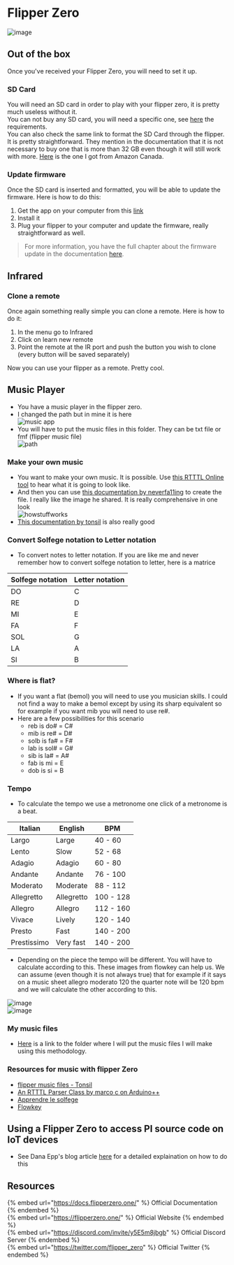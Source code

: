 # Flipper Zero

![image](https://user-images.githubusercontent.com/96747355/202935703-176c3882-dd10-47a7-be15-1c673237716f.png)

## Out of the box

Once you've received your Flipper Zero, you will need to set it up.

### SD Card

You will need an SD card in order to play with your flipper zero, it is pretty much useless without it.  
You can not buy any SD card, you will need a specific one, see [here](https://docs.flipperzero.one/basics/sd-card) the requirements.  
You can also check the same link to format the SD Card through the flipper. It is pretty straightforward.
They mention in the documentation that it is not necessary to buy one that is more than 32 GB even though it will still work with more.
[Here](https://a.co/d/2WEUbgd) is the one I got from Amazon Canada.

### Update firmware

Once the SD card is inserted and formatted, you will be able to update the firmware. Here is how to do this:

1. Get the app on your computer from this [link](https://docs.flipperzero.one/qflipper)
2. Install it
3. Plug your flipper to your computer and update the firmware, really straightforward as well.

> For more information, you have the full chapter about the firmware update in the documentation [here](https://docs.flipperzero.one/basics/firmware-update).

## Infrared

### Clone a remote

Once again something really simple you can clone a remote. Here is how to do it:

1. In the menu go to Infrared
2. Click on learn new remote
3. Point the remote at the IR port and push the button you wish to clone (every button will be saved separately)

Now you can use your flipper as a remote. Pretty cool.

## Music Player

- You have a music player in the flipper zero. 
- I changed the path but in mine it is here  
![music app](https://user-images.githubusercontent.com/96747355/211212560-9755c484-69dc-449f-86eb-65faacc5a16c.png)  
- You will have to put the music files in this folder. They can be txt file or fmf (flipper music file)  
![path](https://user-images.githubusercontent.com/96747355/211212604-4df8ec0d-1850-4335-923a-039f65bc5e32.png)  

### Make your own music

- You want to make your own music. It is possible. Use [this RTTTL Online tool](https://adamonsoon.github.io/rtttl-play/) to hear what it is going to look like.
- And then you can use [this documentation by neverfa11ing](https://github.com/neverfa11ing/FlipperMusicRTTTL) to create the file. I really like the image he shared. It is really comprehensive in one look  
![howstuffworks](https://user-images.githubusercontent.com/6899421/171048290-1e95c9ba-5c26-4e6b-a969-ecd6003c6423.gif)  
- [This documentation by tonsil](https://github.com/Tonsil/flipper-music-files) is also really good 

### Convert Solfege notation to Letter notation

- To convert notes to letter notation. If you are like me and never remember how to convert solfege notation to letter, here is a matrice

|Solfege notation|Letter notation|
|--|--|
|DO|C |
|RE|D |
|MI|E |
|FA|F|
|SOL|G|
|LA|A|
|SI|B|  

### Where is flat?

- If you want a flat (bemol) you will need to use you musician skills. I could not find a way to make a bemol except by using its sharp equivalent so for example if you want mib you will need to use re#.
- Here are a few possibilities for this scenario
  - reb is do# = C#
  - mib is re# = D#
  - solb is fa# = F#
  - lab is sol# = G#
  - sib is la# = A#
  - fab is mi = E
  - dob is si = B

### Tempo

- To calculate the tempo we use a metronome one click of a metronome is a beat.   

|Italian | English | BPM |
|--------|--------|------|
|Largo |	Large |	40 - 60 |
|Lento	|Slow	|52 - 68|
|Adagio|	Adagio|	60 - 80|
|Andante|	Andante|	76 - 100|
|Moderato	|Moderate|	88 - 112|
|Allegretto| Allegretto|	100 - 128|
|Allegro	|Allegro|	112 - 160|
|Vivace|	Lively|	120 - 140|
|Presto|	Fast|140 - 200|
|Prestissimo|	Very fast|140 - 200|

- Depending on the piece the tempo will be different. You will have to calculate according to this. These images from flowkey can help us. We can assume (even though it is not always true) that for example if it says on a music sheet allegro moderato 120 the quarter note will be 120 bpm and we will calculate the other according to this.

![image](https://user-images.githubusercontent.com/96747355/211213661-dbc5a217-5686-4200-b01d-a6fb83c53d47.png)  
![image](https://user-images.githubusercontent.com/96747355/211213689-f3bbcaab-8fb8-4f37-bbca-0e0fb2103c08.png)  

### My music files

- [Here](https://github.com/CSbyGB/pentips/tree/main/flipper-zero-music-file) is a link to the folder where I will put the music files I will make using this methodology.

### Resources for music with flipper Zero

- [flipper music files - Tonsil](https://github.com/Tonsil/flipper-music-files)
- [An RTTTL Parser Class by marco c on Arduino++](https://arduinoplusplus.wordpress.com/2019/12/23/an-rtttl-parser-class/)
- [Apprendre le solfege](https://www.apprendrelesolfege.com/)
- [Flowkey](https://www.flowkey.com/en/piano-guide/reading-notes)

## Using a Flipper Zero to access PI source code on IoT devices

- See Dana Epp's blog article [here](https://danaepp.com/using-a-flipper-zero-to-access-api-source-code-on-iot-devices) for a detailed explaination on how to do this

## Resources

{% embed url="https://docs.flipperzero.one/" %} Official Documentation {% endembed %}  
{% embed url="https://flipperzero.one/" %} Official Website {% endembed %}  
{% embed url="https://discord.com/invite/y5E5m8jbgb" %} Official Discord Server {% endembed %}  
{% embed url="https://twitter.com/flipper_zero" %} Official Twitter {% endembed %}  
